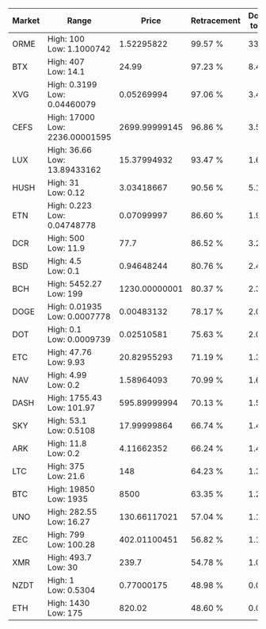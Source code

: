 | Market | Range | Price| Retracement | Doubles to 50% |
| --- | --- | --- | --- | --- |
| ORME | High: 100<br />Low: 1.1000742 | 1.52295822 | 99.57 % | 33.19 |
| BTX | High: 407<br />Low: 14.1 | 24.99 | 97.23 % | 8.43 |
| XVG | High: 0.3199<br />Low: 0.04460079 | 0.05269994 | 97.06 % | 3.46 |
| CEFS | High: 17000<br />Low: 2236.00001595 | 2699.99999145 | 96.86 % | 3.56 |
| LUX | High: 36.66<br />Low: 13.89433162 | 15.37994932 | 93.47 % | 1.64 |
| HUSH | High: 31<br />Low: 0.12 | 3.03418667 | 90.56 % | 5.13 |
| ETN | High: 0.223<br />Low: 0.04748778 | 0.07099997 | 86.60 % | 1.90 |
| DCR | High: 500<br />Low: 11.9 | 77.7 | 86.52 % | 3.29 |
| BSD | High: 4.5<br />Low: 0.1 | 0.94648244 | 80.76 % | 2.43 |
| BCH | High: 5452.27<br />Low: 199 | 1230.00000001 | 80.37 % | 2.30 |
| DOGE | High: 0.01935<br />Low: 0.0007778 | 0.00483132 | 78.17 % | 2.08 |
| DOT | High: 0.1<br />Low: 0.0009739 | 0.02510581 | 75.63 % | 2.01 |
| ETC | High: 47.76<br />Low: 9.93 | 20.82955293 | 71.19 % | 1.38 |
| NAV | High: 4.99<br />Low: 0.2 | 1.58964093 | 70.99 % | 1.63 |
| DASH | High: 1755.43<br />Low: 101.97 | 595.89999994 | 70.13 % | 1.56 |
| SKY | High: 53.1<br />Low: 0.5108 | 17.99999864 | 66.74 % | 1.49 |
| ARK | High: 11.8<br />Low: 0.2 | 4.11662352 | 66.24 % | 1.46 |
| LTC | High: 375<br />Low: 21.6 | 148 | 64.23 % | 1.34 |
| BTC | High: 19850<br />Low: 1935 | 8500 | 63.35 % | 1.28 |
| UNO | High: 282.55<br />Low: 16.27 | 130.66117021 | 57.04 % | 1.14 |
| ZEC | High: 799<br />Low: 100.28 | 402.01100451 | 56.82 % | 1.12 |
| XMR | High: 493.7<br />Low: 30 | 239.7 | 54.78 % | 1.09 |
| NZDT | High: 1<br />Low: 0.5304 | 0.77000175 | 48.98 % | 0.00 |
| ETH | High: 1430<br />Low: 175 | 820.02 | 48.60 % | 0.00 |
